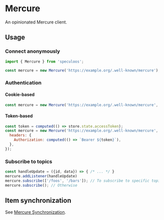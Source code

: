 # Mercure

An opinionated Mercure client.

## Usage

### Connect anonymously

```js
import { Mercure } from 'speculoos';

const mercure = new Mercure('https://example.org/.well-known/mercure');
```

### Authentication

#### Cookie-based

```js
const mercure = new Mercure('https://example.org/.well-known/mercure', {withCredentials: true});
```

#### Token-based

```js
const token = computed(() => store.state.accessToken);
const mercure = new Mercure('https://example.org/.well-known/mercure', {
  headers: {
    Authorization: computed(() => `Bearer ${token}`),
  },
});
```

### Subscribe to topics

```js
const handleUpdate = ({id, data}) => { /* ... */ }
mercure.addListener(handleUpdate)
mercure.subscribe(['/foos', '/bars']); // To subscribe to specific topics
mercure.subscribe(); // Otherwise
```

## Item synchronization

See [Mercure Synchronization](../hydra/docs/hydra-mercure.md).
